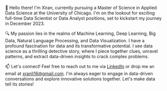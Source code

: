 👋 Hello there! I'm Xiran, currently pursuing a Master of Science in Applied Data Science at the University of Chicago. I'm on the lookout for exciting full-time Data Scientist or Data Analyst positions, set to kickstart my journey in December 2023.

🔍 My passion lies in the realms of Machine Learning, Deep Learning, Big Data, Natural Language Processing, and Data Visualization. I have a profound fascination for data and its transformative potential. I see data science as a thrilling detective story, where I piece together clues, unravel patterns, and extract data-driven insights to crack complex problems.

📫 Let's connect! Feel free to reach out to me via [LinkedIn](https://www.linkedin.com/in/xiran-li/) or drop me an email at xranli16@gmail.com. I'm always eager to engage in data-driven conversations and explore innovative solutions together. Let's make data tell its stories!

